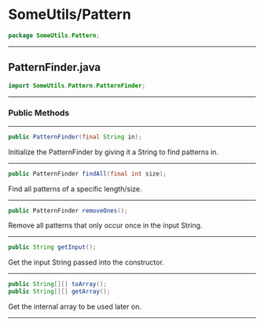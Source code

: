 # SomeUtils/Pattern

```java
package SomeUtils.Pattern;
```

---

## PatternFinder.java

```java
import SomeUtils.Pattern.PatternFinder;
```
---

### Public Methods

---

```java
public PatternFinder(final String in);
```

Initialize the PatternFinder by giving it a String to find patterns in.

---

```java
public PatternFinder findAll(final int size);
```

Find all patterns of a specific length/size.

---

```java
public PatternFinder removeOnes();
```

Remove all patterns that only occur once in the input String.

---

```java
public String getInput();
```

Get the input String passed into the constructor.

---

```java
public String[][] toArray();
public String[][] getArray();
```

Get the internal array to be used later on.

---